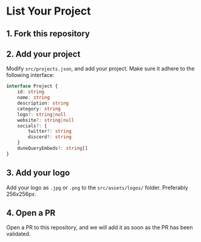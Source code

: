 # List Your Project

## 1. Fork this repository

## 2. Add your project

Modify `src/projects.json`, and add your project. Make sure it adhere to the following interface:

```typescript
interface Project {
    id: string
    name: string
    description: string
    category: string
    logo?: string|null
    website?: string|null
    socials?: {
        twitter?: string
        discord?: string
    }
    duneQueryEmbeds?: string[]
}
```

## 3. Add your logo

Add your logo as `.jpg` or `.png` to the `src/assets/logos/` folder. Preferably 256x256px.

## 4. Open a PR

Open a PR to this repository, and we will add it as soon as the PR has been validated.
